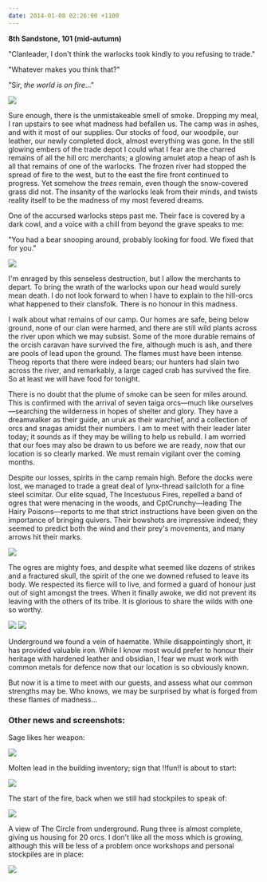 ```yaml
---
date: 2014-01-08 02:26:00 +1100
---
```


**8th Sandstone, 101 (mid-autumn)**

"Clanleader, I don't think the warlocks took kindly to you refusing to trade."

"Whatever makes you think that?"

"Sir, *the world is on fire*..."

<!--more-->

![](http://i.imgur.com/R6xtSWr.png)

Sure enough, there is the unmistakeable smell of smoke. Dropping my meal, I ran upstairs to see what madness had befallen us. The camp was in ashes, and with it most of our supplies. Our stocks of food, our woodpile, our leather, our newly completed dock, almost everything was gone. In the still glowing embers of the trade depot I could what I fear are the charred remains of all the hill orc merchants; a glowing amulet atop a heap of ash is all that remains of one of the warlocks.  The frozen river had stopped the spread of fire to the west, but to the east the fire front continued to progress. Yet somehow the *trees* remain, even though the snow-covered grass did not. The insanity of the warlocks leak from their minds, and twists reality itself to be the madness of my most fevered dreams.

One of the accursed warlocks steps past me. Their face is covered by a dark cowl, and a voice with a chill from beyond the grave speaks to me:

"You had a bear snooping around, probably looking for food. We fixed that for you."

![](http://i.imgur.com/lg4iEiG.png)

I'm enraged by this senseless destruction, but I allow the merchants to depart. To bring the wrath of the warlocks upon our head would surely mean death. I do not look forward to when I have to explain to the hill-orcs what happened to their clansfolk. There is no honour in this madness.

I walk about what remains of our camp. Our homes are safe, being below ground, none of our clan were harmed, and there are still wild plants across the river upon which we may subsist. Some of the more durable remains of the orcish caravan have survived the fire, although much is ash, and there are pools of lead upon the ground. The flames must have been intense. Theog reports that there were indeed bears; our hunters had slain two across the river, and remarkably, a large caged crab has survived the fire. So at least we will have food for tonight.

There is no doubt that the plume of smoke can be seen for miles around. This is confirmed with the arrival of seven taiga orcs—much like ourselves—searching the wilderness in hopes of shelter and glory. They have a dreamwalker as their guide, an uruk as their warchief, and a collection of orcs and snagas amidst their numbers. I am to meet with their leader later today; it sounds as if they may be willing to help us rebuild. I am worried that our foes may also be drawn to us before we are ready, now that our location is so clearly marked. We must remain vigilant over the coming months.

Despite our losses, spirits in the camp remain high. Before the docks were lost, we managed to trade a great deal of lynx-thread sailcloth for a fine steel scimitar. Our elite squad, The Incestuous Fires, repelled a band of ogres that were menacing in the woods, and CptCrunchy—leading The Hairy Poisons—reports to me that strict instructions have been given on the importance of bringing quivers. Their bowshots are impressive indeed; they seemed to predict both the wind and their prey's movements, and many arrows hit their marks.

![](http://i.imgur.com/seJaQpP.png)

The ogres are mighty foes, and despite what seemed like dozens of strikes and a fractured skull, the spirit of the one we downed refused to leave its body. We respected its fierce will to live, and formed a guard of honour just out of sight amongst the trees. When it finally awoke, we did not prevent its leaving with the others of its tribe. It is glorious to share the wilds with one so worthy.

![](http://i.imgur.com/EIIFkg4.png)
![](http://i.imgur.com/NTMAm0Z.png)

Underground we found a vein of haematite. While disappointingly short, it has provided valuable iron. While I know most would prefer to honour their heritage with hardened leather and obsidian, I fear we must work with common metals for defence now that our location is so obviously known.

But now it is a time to meet with our guests, and assess what our common strengths may be. Who knows, we may be surprised by what is forged from these flames of madness...

### Other news and screenshots:

Sage likes her weapon:

![](http://i.imgur.com/MJJ9WNl.png)

Molten lead in the building inventory; sign that !!fun!! is about to start:

![](http://i.imgur.com/LM7HvZ6.png)

The start of the fire, back when we still had stockpiles to speak of:

![](http://i.imgur.com/pYVwzYU.png)

A view of The Circle from underground. Rung three is almost complete, giving us housing for 20 orcs. I don't like all the moss which is growing, although this will be less of a problem once workshops and personal stockpiles are in place:

![](http://i.imgur.com/tvjNEUM.png)
